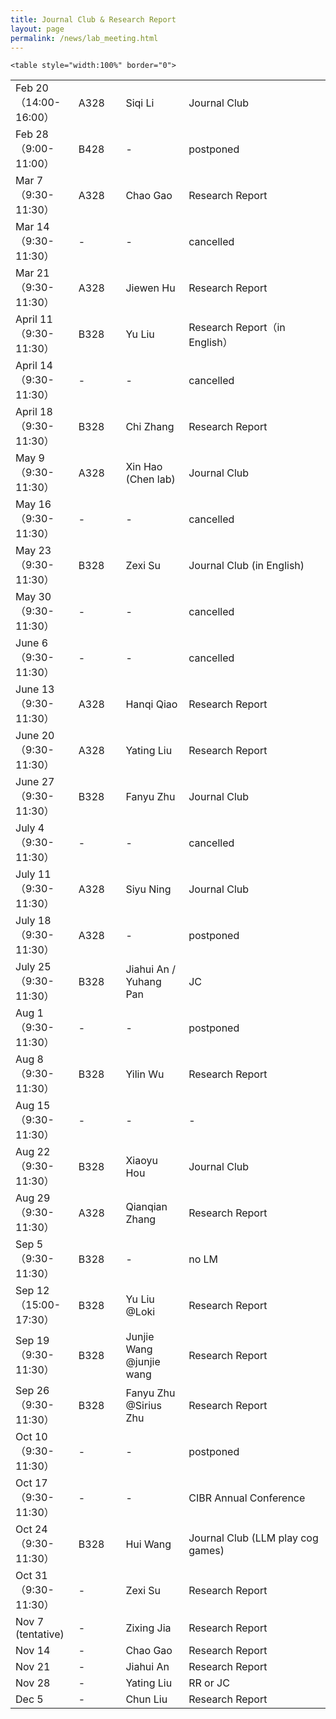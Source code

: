 ```yaml
---
title: Journal Club & Research Report
layout: page
permalink: /news/lab_meeting.html
---
```



<table style="width:100%" border="0">
     
	<table style="width:100%" border="0">
<col style="width:20%"> <!-- Time --><col style="width:15%"> <!-- Place --><col style="width:20%"> <!-- Speaker --><col style="width:45%"> <!-- Topic -->
<tr><td>Feb 20（14:00-16:00）</td><td>A328</td><td>Siqi Li</td><td>Journal Club</td></tr>
<tr><td>Feb 28（9:00-11:00）</td><td>B428</td><td>-</td><td>postponed</td></tr>
<tr><td>Mar 7（9:30-11:30）</td><td>A328</td><td>Chao Gao</td><td>Research Report</td></tr>
<tr><td>Mar 14（9:30-11:30）</td><td>-</td><td>-</td><td>cancelled</td></tr>
<tr><td>Mar 21（9:30-11:30）</td><td>A328</td><td>Jiewen Hu</td><td>Research Report</td></tr>
<tr><td>April 11（9:30-11:30）</td><td>B328</td><td>Yu Liu</td><td>Research Report（in English）</td></tr>
<tr><td>April 14（9:30-11:30）</td><td>-</td><td>-</td><td>cancelled</td></tr>
<tr><td>April 18（9:30-11:30）</td><td>B328</td><td>Chi Zhang</td><td>Research Report</td></tr>
<tr><td>May 9（9:30-11:30）</td><td>A328</td><td>Xin Hao (Chen lab)</td><td>Journal Club</td></tr>
<tr><td>May 16（9:30-11:30）</td><td>-</td><td>-</td><td>cancelled</td></tr>
<tr><td>May 23（9:30-11:30）</td><td>B328</td><td>Zexi Su</td><td>Journal Club (in English)</td></tr>
<tr><td>May 30（9:30-11:30）</td><td>-</td><td>-</td><td>cancelled</td></tr>
<tr><td>June 6（9:30-11:30）</td><td>-</td><td>-</td><td>cancelled</td></tr>
<tr><td>June 13（9:30-11:30）</td><td>A328</td><td>Hanqi Qiao</td><td>Research Report</td></tr>
<tr><td>June 20（9:30-11:30）</td><td>A328</td><td>Yating Liu</td><td>Research Report</td></tr>
<tr><td>June 27（9:30-11:30）</td><td>B328</td><td>Fanyu Zhu</td><td>Journal Club</td></tr>
<tr><td>July 4（9:30-11:30）</td><td>-</td><td>-</td><td>cancelled</td></tr>
<tr><td>July 11（9:30-11:30）</td><td>A328</td><td>Siyu Ning</td><td>Journal Club</td></tr>
<tr><td>July 18（9:30-11:30）</td><td>A328</td><td>-</td><td>postponed</td></tr>
<tr><td>July 25（9:30-11:30）</td><td>B328</td><td>Jiahui An / Yuhang Pan</td><td>JC</td></tr>
<tr><td>Aug 1（9:30-11:30）</td><td>-</td><td>-</td><td>postponed</td></tr>
<tr><td>Aug 8（9:30-11:30）</td><td>B328</td><td>Yilin Wu</td><td>Research Report</td></tr>
<tr><td>Aug 15（9:30-11:30）</td><td>-</td><td>-</td><td>-</td></tr>
<tr><td>Aug 22（9:30-11:30）</td><td>B328</td><td>Xiaoyu Hou</td><td>Journal Club</td></tr>
<tr><td>Aug 29（9:30-11:30）</td><td>A328</td><td>Qianqian Zhang</td><td>Research Report</td></tr>
<tr><td>Sep 5（9:30-11:30）</td><td>B328</td><td>-</td><td>no LM</td></tr>
<tr><td>Sep 12（15:00-17:30）</td><td>B328</td><td>Yu Liu @Loki</td><td>Research Report</td></tr>
<tr><td>Sep 19（9:30-11:30）</td><td>B328</td><td>Junjie Wang @junjie wang</td><td>Research Report</td></tr>
<tr><td>Sep 26（9:30-11:30）</td><td>B328</td><td>Fanyu Zhu @Sirius Zhu</td><td>Research Report</td></tr>
<tr><td>Oct 10（9:30-11:30）</td><td>-</td><td>-</td><td>postponed</td></tr>
<tr><td>Oct 17（9:30-11:30）</td><td>-</td><td>-</td><td>CIBR Annual Conference</td></tr>
<tr><td>Oct 24（9:30-11:30）</td><td>B328</td><td>Hui Wang</td><td>Journal Club (LLM play cog games)</td></tr>
<tr><td>Oct 31（9:30-11:30）</td><td>-</td><td>Zexi Su</td><td>Research Report</td></tr>
<tr><td>Nov 7 (tentative)</td><td>-</td><td>Zixing Jia</td><td>Research Report</td></tr>
<tr><td>Nov 14</td><td>-</td><td>Chao Gao</td><td>Research Report</td></tr>
<tr><td>Nov 21</td><td>-</td><td>Jiahui An</td><td>Research Report</td></tr>
<tr><td>Nov 28</td><td>-</td><td>Yating Liu</td><td>RR or JC</td></tr>
<tr><td>Dec 5</td><td>-</td><td>Chun Liu</td><td>Research Report</td></tr>
</table>	
	
      
</table>



